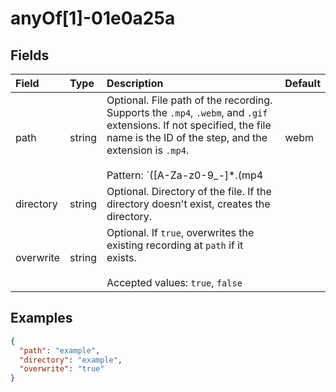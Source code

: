 
# anyOf[1]-01e0a25a



## Fields

Field | Type | Description | Default
:-- | :-- | :-- | :--
path | string | Optional. File path of the recording. Supports the `.mp4`, `.webm`, and `.gif` extensions. If not specified, the file name is the ID of the step, and the extension is `.mp4`.<br/><br/>Pattern: `([A-Za-z0-9_-]*\.(mp4|webm|gif)$|\$[A-Za-z0-9_]+)` | 
directory | string | Optional. Directory of the file. If the directory doesn't exist, creates the directory. | 
overwrite | string | Optional. If `true`, overwrites the existing recording at `path` if it exists.<br/><br/>Accepted values: `true`, `false` | 

## Examples

```json
{
  "path": "example",
  "directory": "example",
  "overwrite": "true"
}
```
